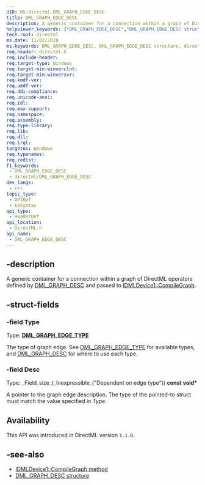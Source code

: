 ```yaml
---
UID: NS:directml.DML_GRAPH_EDGE_DESC
title: DML_GRAPH_EDGE_DESC
description: A generic container for a connection within a graph of DirectML operators defined by [DML_GRAPH_DESC](/windows/win32/api/directml/ns-directml-dml_graph_desc) and passed to [IDMLDevice1::CompileGraph](/windows/desktop/api/directml/nf-directml-idmldevice1-compilegraph).
helpviewer_keywords: ["DML_GRAPH_EDGE_DESC","DML_GRAPH_EDGE_DESC structure","direct3d12.dml_graph_edge_desc","directml/DML_GRAPH_EDGE_DESC"]
tech.root: directml
ms.date: 11/02/2020
ms.keywords: DML_GRAPH_EDGE_DESC, DML_GRAPH_EDGE_DESC structure, direct3d12.dml_graph_edge_desc, directml/DML_GRAPH_EDGE_DESC
req.header: directml.h
req.include-header: 
req.target-type: Windows
req.target-min-winverclnt: 
req.target-min-winversvr: 
req.kmdf-ver: 
req.umdf-ver: 
req.ddi-compliance: 
req.unicode-ansi: 
req.idl: 
req.max-support: 
req.namespace: 
req.assembly: 
req.type-library: 
req.lib: 
req.dll: 
req.irql: 
targetos: Windows
req.typenames: 
req.redist: 
f1_keywords:
 - DML_GRAPH_EDGE_DESC
 - directml/DML_GRAPH_EDGE_DESC
dev_langs:
 - c++
topic_type:
 - APIRef
 - kbSyntax
api_type:
 - HeaderDef
api_location:
 - DirectML.h
api_name:
 - DML_GRAPH_EDGE_DESC
---
```


## -description

A generic container for a connection within a graph of DirectML operators defined by [DML_GRAPH_DESC](/windows/win32/api/directml/ns-directml-dml_graph_desc) and passed to [IDMLDevice1::CompileGraph](/windows/desktop/api/directml/nf-directml-idmldevice1-compilegraph).

## -struct-fields

### -field Type
 
Type: **[DML_GRAPH_EDGE_TYPE](/windows/win32/api/directml/ne-directml-dml_graph_edge_type)**

The type of graph edge. See [DML_GRAPH_EDGE_TYPE](/windows/win32/api/directml/ne-directml-dml_graph_edge_type) for available types, and [DML_GRAPH_DESC](/windows/win32/api/directml/ns-directml-dml_graph_desc) for where to use each type.

### -field Desc
 
Type: \_Field\_size\_(\_Inexpressible\_("Dependent on edge type")) **const void\***

A pointer to the graph edge description. The type of the pointed-to struct must match the value specified in *Type*.

## Availability

This API was introduced in DirectML version `1.1.0`.

## -see-also

* [IDMLDevice1::CompileGraph method](/windows/desktop/api/directml/nf-directml-idmldevice1-compilegraph)
* [DML_GRAPH_DESC structure](/windows/win32/api/directml/ns-directml-dml_graph_desc)
